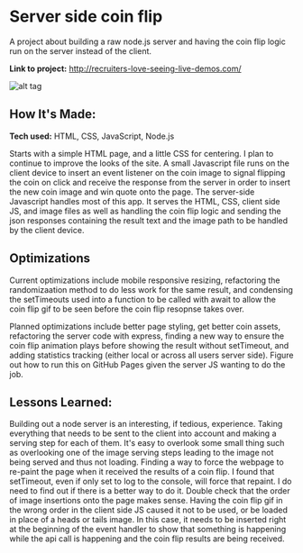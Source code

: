 # Server side coin flip
A project about building a raw node.js server and having the coin flip logic run on the server instead of the client.

**Link to project:** http://recruiters-love-seeing-live-demos.com/

![alt tag]()

## How It's Made:

**Tech used:** HTML, CSS, JavaScript, Node.js

Starts with a simple HTML page, and a little CSS for centering. I plan to continue to improve the looks of the site. A small Javascript file runs on the client device to insert an event listener on the coin image to signal flipping the coin on click and receive the response from the server in order to insert the new coin image and win quote onto the page. The server-side Javascript handles most of this app. It serves the HTML, CSS, client side JS, and image files as well as handling the coin flip logic and sending the json responses containing the result text and the image path to be handled by the client device.

## Optimizations

Current optimizations include mobile responsive resizing, refactoring the randomizaation method to do less work for the same result, and condensing the setTimeouts used into a function to be called with await to allow the coin flip gif to be seen before the coin flip resopnse takes over.

Planned optimizations include better page styling, get better coin assets, refactoring the server code with express, finding a new way to ensure the coin flip animation plays before showing the result without setTimeout, and adding statistics tracking (either local or across all users server side). Figure out how to run this on GitHub Pages given the server JS wanting to do the job.

## Lessons Learned:

Building out a node server is an interesting, if tedious, experience. Taking everything that needs to be sent to the client into account and making a serving step for each of them. It's easy to overlook some small thing such as overlooking one of the image serving steps leading to the image not being served and thus not loading.
  Finding a way to force the webpage to re-paint the page when it received the results of a coin flip. I found that setTimeout, even if only set to log to the console, will force that repaint. I do need to find out if there is a better way to do it.
  Double check that the order of image insertions onto the page makes sense. Having the coin flip gif in the wrong order in the client side JS caused it not to be used, or be loaded in place of a heads or tails image. In this case, it needs to be inserted right at the beginning of the event handler to show that something is happening while the api call is happening and the coin flip results are being received.
